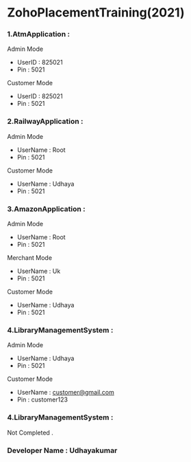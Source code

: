 # ZohoPlacementTraining(2021)
### 1.AtmApplication :
Admin Mode
- UserID : 825021
- Pin    : 5021


Customer Mode
- UserID : 825021
- Pin    : 5021   

### 2.RailwayApplication :
Admin Mode
- UserName : Root
- Pin    : 5021


Customer Mode
- UserName : Udhaya
- Pin    : 5021                   
### 3.AmazonApplication :
Admin Mode
- UserName : Root
- Pin    : 5021

Merchant Mode
- UserName : Uk
- Pin    : 5021 

Customer Mode
- UserName : Udhaya
- Pin    : 5021   
### 4.LibraryManagementSystem : 
Admin Mode
- UserName : Udhaya
- Pin    : 5021


Customer Mode
- UserName : customer@gmail.com
- Pin    : customer123     
### 4.LibraryManagementSystem : 

Not Completed .
### Developer Name : Udhayakumar 
